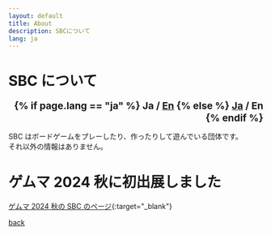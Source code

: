 ```yaml
---
layout: default
title: About
description: SBCについて
lang: ja
---
```


# **SBC について**

<div style="text-align: right; font-size: 1.2rem; font-weight: bold;">
  {% if page.lang == "ja" %}
    <span>Ja / <a href="{{site.baseurl}}{% link about-en.md %}">En</a></span>
  {% else %}
    <span><a href="{{site.baseurl}}{% link about.md %}">Ja</a> / En</span>
  {% endif %}
</div>

SBC はボードゲームをプレーしたり、作ったりして遊んでいる団体です。  
それ以外の情報はありません。

# **ゲムマ 2024 秋に初出展しました**

[ゲムマ 2024 秋の SBC のページ](https://gamemarket.jp/booth/5511){:target="\_blank"}

[back](./)
